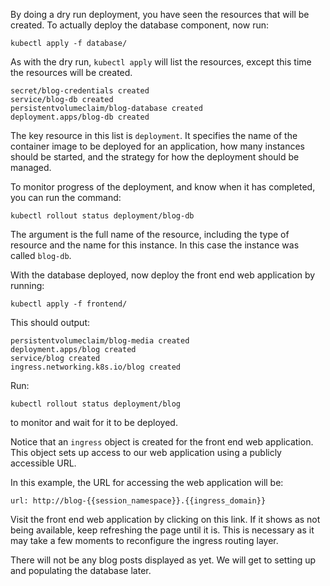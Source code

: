 By doing a dry run deployment, you have seen the resources that will be created. To actually deploy the database component, now run:

```execute
kubectl apply -f database/
```

As with the dry run, `kubectl apply` will list the resources, except this time the resources will be created.

```
secret/blog-credentials created
service/blog-db created
persistentvolumeclaim/blog-database created
deployment.apps/blog-db created
```

The key resource in this list is `deployment`. It specifies the name of the container image to be deployed for an application, how many instances should be started, and the strategy for how the deployment should be managed.

To monitor progress of the deployment, and know when it has completed, you can run the command:

```execute
kubectl rollout status deployment/blog-db
```

The argument is the full name of the resource, including the type of resource and the name for this instance. In this case the instance was called `blog-db`.

With the database deployed, now deploy the front end web application by running:

```execute
kubectl apply -f frontend/
```

This should output:

```
persistentvolumeclaim/blog-media created
deployment.apps/blog created
service/blog created
ingress.networking.k8s.io/blog created
```

Run:

```execute
kubectl rollout status deployment/blog
```

to monitor and wait for it to be deployed.

Notice that an `ingress` object is created for the front end web application. This object sets up access to our web application using a publicly accessible URL.

In this example, the URL for accessing the web application will be:

```dashboard:open-url
url: http://blog-{{session_namespace}}.{{ingress_domain}}
```

Visit the front end web application by clicking on this link. If it shows as not being available, keep refreshing the page until it is. This is necessary as it may take a few moments to reconfigure the ingress routing layer.

There will not be any blog posts displayed as yet. We will get to setting up and populating the database later.
